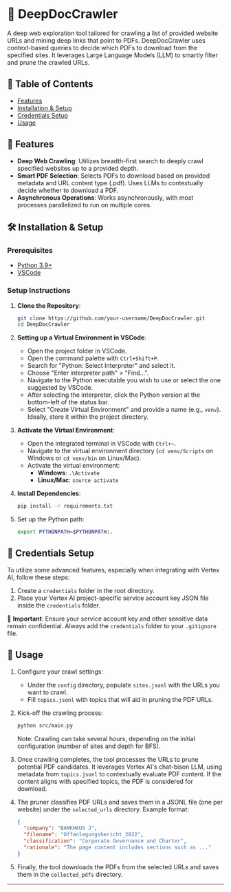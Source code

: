 # 📜 DeepDocCrawler

A deep web exploration tool tailored for crawling a list of provided website URLs and mining deep links that point to PDFs. DeepDocCrawler uses context-based queries to decide which PDFs to download from the specified sites. It leverages Large Language Models (LLM) to smartly filter and prune the crawled URLs.

## 📌 Table of Contents

- [Features](#features)
- [Installation & Setup](#installation--setup)
- [Credentials Setup](#credentials-setup)
- [Usage](#usage)

## 🌟 Features

- **Deep Web Crawling**: Utilizes breadth-first search to deeply crawl specified websites up to a provided depth.
- **Smart PDF Selection**: Selects PDFs to download based on provided metadata and URL content type (.pdf). Uses LLMs to contextually decide whether to download a PDF.
- **Asynchronous Operations**: Works asynchronously, with most processes parallelized to run on multiple cores.

## 🛠 Installation & Setup

### Prerequisites

- [Python 3.9+](https://www.python.org/downloads/)
- [VSCode](https://code.visualstudio.com/)

### Setup Instructions

1. **Clone the Repository**:

    ```bash
    git clone https://github.com/your-username/DeepDocCrawler.git
    cd DeepDocCrawler
    ```

2. **Setting up a Virtual Environment in VSCode**:
    - Open the project folder in VSCode.
    - Open the command palette with `Ctrl+Shift+P`.
    - Search for "Python: Select Interpreter" and select it.
    - Choose "Enter interpreter path" > "Find...".
    - Navigate to the Python executable you wish to use or select the one suggested by VSCode.
    - After selecting the interpreter, click the Python version at the bottom-left of the status bar.
    - Select "Create Virtual Environment" and provide a name (e.g., `venv`). Ideally, store it within the project directory.

3. **Activate the Virtual Environment**:
    - Open the integrated terminal in VSCode with `Ctrl+~`.
    - Navigate to the virtual environment directory (`cd venv/Scripts` on Windows or `cd venv/bin` on Linux/Mac).
    - Activate the virtual environment:
        - **Windows**: `.\Activate`
        - **Linux/Mac**: `source activate`

4. **Install Dependencies**:

    ```bash
    pip install -r requirements.txt
    ```

5. Set up the Python path:

    ```bash
    export PYTHONPATH=$PYTHONPATH:.
    ```

## 🔐 Credentials Setup

To utilize some advanced features, especially when integrating with Vertex AI, follow these steps:

1. Create a `credentials` folder in the root directory.
2. Place your Vertex AI project-specific service account key JSON file inside the `credentials` folder.

🚫 **Important**: Ensure your service account key and other sensitive data remain confidential. Always add the `credentials` folder to your `.gitignore` file.

## 🚀 Usage

1. Configure your crawl settings:
    - Under the `config` directory, populate `sites.jsonl` with the URLs you want to crawl.
    - Fill `topics.jsonl` with topics that will aid in pruning the PDF URLs.

2. Kick-off the crawling process:

    ```bash
    python src/main.py
    ```

    Note: Crawling can take several hours, depending on the initial configuration (number of sites and depth for BFS).

3. Once crawling completes, the tool processes the URLs to prune potential PDF candidates. It leverages Vertex AI's chat-bison LLM, using metadata from `topics.jsonl` to contextually evaluate PDF content. If the content aligns with specified topics, the PDF is considered for download.

4. The pruner classifies PDF URLs and saves them in a JSONL file (one per website) under the `selected_urls` directory. Example format:

    ```json
    {
      "company": "BANKHAUS J",
      "filename": "Offenlegungsbericht_2022",
      "classification": "Corporate Governance and Charter",
      "rationale": "The page content includes sections such as ..."
    }
    ```

5. Finally, the tool downloads the PDFs from the selected URLs and saves them in the `collected_pdfs` directory.

---
